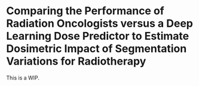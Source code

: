 # Comparing the Performance of Radiation Oncologists versus a Deep Learning Dose Predictor to Estimate Dosimetric Impact of Segmentation Variations for Radiotherapy

This is a WIP.